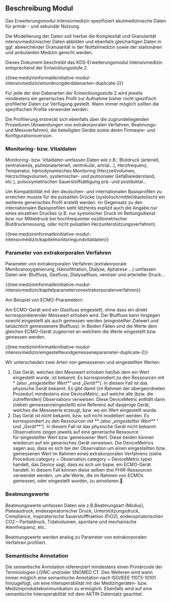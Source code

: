## Beschreibung Modul

Das Erweiterungsmodul Intensivmedizin spezifiziert akutmedizinische Daten für primär - und sekundär Nutzung. 

Die Modellierung der Daten soll hierbei die Komplexität und Granularität  intensivmedizinischer  Daten  abbilden  und  ebenfalls  gleichartigen  Daten  in ggf. abweichender Granularität  in  der  Notfallmedizin  sowie  der  stationären  und  ambulanten  Medizin   gerecht   werden.

Dieses Dokument beschreibt das KDS-Erweiterungsmodul Intensivmedizin entsprechend der Entwicklungsstufe 2.


{{tree:medizininformatikinitiative-modul-intensivmedizin/einordnungderdatenarten-duplicate-2}}


Für jede der drei Datenarten der Entwicklungsstufe 2 wird jeweils mindestens ein generisches Profil zur Aufnahme bisher nicht spezifisch profilierter Daten zur Verfügung gestellt. Wann immer möglich sollten die spezifischen Profile verwendet werden.  

Die Profilierung erstreckt sich ebenfalls über die zugrundeliegenden Prozeduren (Anwendungen von extrakorporalen Verfahren, Beatmungs- und Messverfahren), die beteiligten Geräte sowie deren Firmware- und Konfigurationsversion. 
 
### Monitoring- bzw. Vitaldaten
Monitoring- bzw. Vitaldaten umfassen Daten wie z.B.: Blutdruck (arteriell, zentralvenös, pulmonalarteriell, ventrikulär, artrial…), Herzfrequenz, Temperatur, hämodynamisches Monitoring (Herzzeitvolumen, Herzschlagvolumen, systemischer- und pulmonaler Gefäßwiederstand, etc.), pulsoxymetrischen Sauerstoffsättigung prä- und postduktal…

Um Kompatibilität mit den deutschen- und internationalen Basisprofilen zu erreichen musste für die pulsatilen Drücke (systolisch/mittel/diastolisch) ein weiteres generisches Profil erstellt werden. Im Gegensatz zu den internationalen Basisprofilen sieht letzteres explizit auch die Angabe nur eines einzelnen Druckes (z.B. nur systolischer Druck im Rettungsdienst bzw. nur Mitteldruck bei hochfrequenter oszillometrischer Blutdruckmessung, oder nicht pulsatilen Herzunterstützungsverfahren).

{{tree:medizininformatikinitiative-modul-intensivmedizin/kapitelmonitoringundvitaldaten}}


### Parameter von extrakorporalen Verfahren
Parameter von extrakorporalen Verfahren (extrakorporale Membranoxygenierung, Hämofiltration, Dialyse, Apharese …) umfassen Daten wie:
Blutfluss, Gasfluss, Dialysatfluss, venöser und arterieller Druck…

{{tree:medizininformatikinitiative-modul-intensivmedizin/kapitelparametervonextrakorporalenverfahren}} 


Am Beispiel von ECMO-Prarametern:

Am ECMO-Gerät wird ein Glasfluss eingestellt, ohne dass ein direkt korrespondierender Messwert erhoben wird. Der Blutfluss kann hingegen sowohl eingestellt als auch gemessen werden (eingestellter Zielwert und tatsächlich gemessenere Blutfluss). In Beiden Fällen sind die Werte dem gleichen ECMO-Gerät zugeornet an welchem die Werte eingestellt bzw. gemessen werden.


{{tree:medizininformatikinitiative-modul-intensivmedizin/eingestellteundgemesseneparameter-duplicate-2}}


Wir unterscheiden zwei Arten von gemessenen und eingestellten Werten:
1. Das Gerät, welches den Messwert erhoben hat/bei dem ein Wert eingestellt wurde, ist bekannt.
Es korrespondiert zu den Ressourcen mit \* (also „*eingestellter Wert\**“ und „*Gerät\**“). In diesem Fall ist das physische Gerät bekannt. Es gibt damit (im Rahmen der übergeordneten Prozedur) mindestens eine DeviceMetric, auf welche alle (bzw. die zutreffenden) Observations verweisen. Diese DeviceMetric enthält dann (neben gemessen/eingestellt) eine Referenz auf dasjenige Gerät, welches die Messwerte erzeugt, bzw. wo ein Wert eingestellt wurde.
2. Das Gerät ist nicht bekannt, bzw. soll nicht modelliert werden.
Es korrespondiert zu den Ressourcen mit \** (also „*eingestellter Wert\*\** " und „*Gerät\*\**“). In diesem Fall ist das physische Gerät nicht bekannt. Observations zeigen jeweils auf eine generische Ressource für eingestellter Wert bzw. gemessener Wert. Diese beiden können wiederum auf ein generisches Gerät verweisen. Die DeviceMetrics sagen aus, dass es sich bei der Observation um einen eingestellten bzw. gemessenen Wert im Rahmen eines extrakorporalen Verfahrens (siehe Procedure.category = Observation.category = DeviceMetric.type) handelt, das Device sagt, dass es sich um bspw. ein ECMO-Gerät handelt. In diesem Fall können diese selben drei FHIR-Ressourcen verwendet werden, um alle Werte, die im Rahmen von ECMOs gemessen, oder eingestellt wurden, zu annotieren.




### Beatmungswerte
Beatmungswerte umfassen Daten wie z.B.Beatmungsart (Modus), Plateaudruck, endexspiratorischer Druck, Unterstützungsdruck, Compliance, inspiratorische Sauerstofffraktion (FiO2), endexspiratorischen CO2 – Partialdruck, Tidalvolumen, spontane und mechanische Atemfrequenz, etc..

Beatmungswerte werden analog zu Parameter von extrakorporalen Verfahren profiliert.



### Semantische Annotation
Die semantische Annotation referenziert mindestens einen Primärcode der Terminologien LOINC und/oder SNOMED CT. Des Weiteren wird wann immer möglich eine semantische Annotation nach ISO/IEEE 11073-10101 hinzugefügt, um eine Interoperabilität mit der Medizingeräten- bzw. Medizinproduktekommunikation zu ermöglich. Ebenfalls wird auf eine semantische Interoperabilität mit dem AKTIN Datensatz geachtet. 

